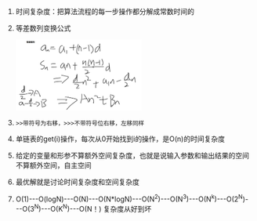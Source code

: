 1. 时间复杂度：把算法流程的每一步操作都分解成常数时间的

2. 等差数列变换公式

   <img src="images/等差数列.png" alt="等差数列" style="zoom: 25%;" /> 

3. ```
   >>带符号为右移，>>>不带符号位右移，左移同样
   ```

4. 单链表的get(i)操作，每次从0开始找到i的操作，是O(n)的时间复杂度

5. 给定的变量和形参不算额外空间复杂度，也就是说输入参数和输出结果的空间不算额外空间，自主空间

6. 最优解就是讨论时间复杂度和空间复杂度

7. O(1)---O(logN)---O(N)---O(N*logN)---O(N<sup>2</sup>)---O(N<sup>3</sup>)---O(N<sup>k</sup>)---O(2<SUP>N</sup>)---O(3<SUP>N</sup>)---O(K<SUP>N</sup>)---O(N！) 复杂度从好到坏




